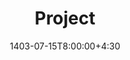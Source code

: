 ---
type: lecture
date: 1403-07-15T8:00:00+4:30
title: Project
tldr: "Course's Project Plan"
thumbnail: /static_files/presentations/1-Project.png
links: 
    #- url: /static_files/presentations/lec.zip
    #  name: notes
    #- url: /static_files/presentations/code.zip
    #  name: codes
    - url: /static_files/presentations/1-Project.pdf
      name: slides
hide_from_announcments: true

---